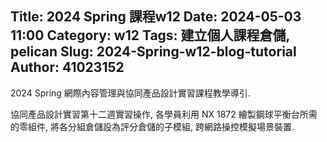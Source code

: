 Title: 2024 Spring 課程w12
Date: 2024-05-03 11:00
Category: w12
Tags: 建立個人課程倉儲, pelican
Slug: 2024-Spring-w12-blog-tutorial
Author: 41023152
---

2024 Spring 網際內容管理與協同產品設計實習課程教學導引.

<!-- PELICAN_END_SUMMARY -->

協同產品設計實習第十二週實習操作, 各學員利用 NX 1872 繪製鋼球平衡台所需的零組件, 將各分組倉儲設為評分倉儲的子模組, 跨網路操控模擬場景裝置.